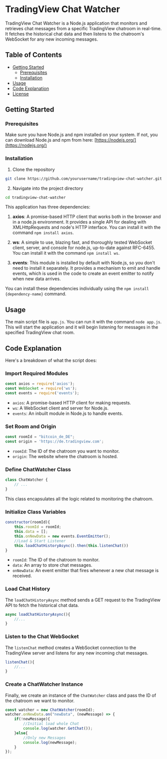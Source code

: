 # TradingView Chat Watcher

TradingView Chat Watcher is a Node.js application that monitors and retrieves chat messages from a specific TradingView chatroom in real-time. It fetches the historical chat data and then listens to the chatroom's WebSocket for any new incoming messages.

## Table of Contents

- [Getting Started](#getting-started)
    - [Prerequisites](#prerequisites)
    - [Installation](#installation)
- [Usage](#usage)
- [Code Explanation](#code-explanation)
- [License](#license)

## Getting Started

### Prerequisites

Make sure you have Node.js and npm installed on your system. If not, you can download Node.js and npm from here: [https://nodejs.org/](https://nodejs.org/)

### Installation

1. Clone the repository
```bash
git clone https://github.com/yourusername/tradingview-chat-watcher.git
```

2. Navigate into the project directory
```bash
cd tradingview-chat-watcher
```

This application has three dependencies:

1. **axios**: A promise-based HTTP client that works both in the browser and in a node.js environment. It provides a single API for dealing with XMLHttpRequests and node's HTTP interface. You can install it with the command `npm install axios`.

2. **ws**: A simple to use, blazing fast, and thoroughly tested WebSocket client, server, and console for node.js, up-to-date against RFC-6455. You can install it with the command `npm install ws`.

3. **events**: This module is installed by default with Node.js, so you don't need to install it separately. It provides a mechanism to emit and handle events, which is used in the code to create an event emitter to notify when new data arrives.

You can install these dependencies individually using the `npm install {dependency-name}` command.

## Usage

The main script file is `app.js`. You can run it with the command `node app.js`. This will start the application and it will begin listening for messages in the specified TradingView chat room.




## Code Explanation

Here's a breakdown of what the script does:

### Import Required Modules

```javascript
const axios = require('axios');
const WebSocket = require('ws');
const events = require('events');
```

- `axios`: A promise-based HTTP client for making requests.
- `ws`: A WebSocket client and server for Node.js.
- `events`: An inbuilt module in Node.js to handle events.

### Set Room and Origin

```javascript
const roomId = "bitcoin_de_DE";
const origin = 'https://de.tradingview.com';
```

- `roomId`: The ID of the chatroom you want to monitor.
- `origin`: The website where the chatroom is hosted.

### Define ChatWatcher Class

```javascript
class ChatWatcher {
    // ...
}
```

This class encapsulates all the logic related to monitoring the chatroom.

### Initialize Class Variables

```javascript
constructor(roomId){
    this.roomId = roomId;
    this.data = [];
    this.onNewData = new events.EventEmitter();
    //Load & Start Listener
    this.loadChatHistoryAsync().then(this.listenChat())
}
```

- `roomId`: The ID of the chatroom to monitor.
- `data`: An array to store chat messages.
- `onNewData`: An event emitter that fires whenever a new chat message is received.

### Load Chat History

The `loadChatHistoryAsync` method sends a GET request to the TradingView API to fetch the historical chat data.

```javascript
async loadChatHistoryAsync(){
    //...
}
```

### Listen to the Chat WebSocket

The `listenChat` method creates a WebSocket connection to the TradingView server and listens for any new incoming chat messages.

```javascript
listenChat(){
    //...
}
```

### Create a ChatWatcher Instance

Finally, we create an instance of the `ChatWatcher` class and pass the ID of the chatroom we want to monitor.

```javascript
const watcher = new ChatWatcher(roomId);
watcher.onNewData.on("newData", (newMessage) => {
    if(!newMessage){
        //Initial load whole Chat
        console.log(watcher.GetChat());
    }else{
        //Only new Messages
        console.log(newMessage);
    }
});
```







